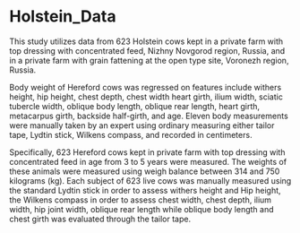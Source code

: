# Holstein_Data

This study utilizes data from 623 Holstein cows kept in a private farm with top dressing with concentrated feed, Nizhny Novgorod region, Russia, and in a private farm with grain fattening at the open type site, Voronezh region, Russia.

Body weight of Hereford cows was regressed on features include withers height, hip height, chest depth, chest width heart girth, ilium width, sciatic tubercle width, oblique body length, oblique rear length, heart girth, metacarpus girth, backside half-girth, and age. Eleven body measurements were manually taken by an expert using ordinary measuring either tailor tape, Lydtin stick, Wilkens compass, and recorded in centimeters.

Specifically, 623 Hereford cows kept in private farm with top dressing with concentrated feed in age from 3 to 5 years were measured. The weights of these animals were measured using weigh balance between 314 and 750 kilograms (kg). Each subject of 623 live cows was manually measured using the standard Lydtin stick in order to assess withers height and Hip height, the Wilkens compass in order to assess chest width, chest depth, ilium width, hip joint width, oblique rear length while oblique body length and chest girth was evaluated through the tailor tape.
